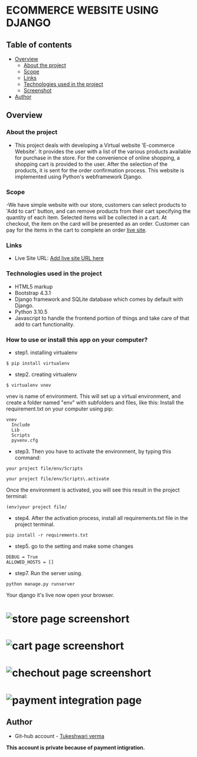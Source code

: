# ECOMMERCE WEBSITE USING DJANGO
## Table of contents

- [Overview](#overview)
  - [About the project](#About-the-project)
  - [Scope](#Scope)
  - [Links](#links)
  - [Technologies used in the project](#Technologies-used-in-the-project)
  - [Screenshot](#screenshot)
- [Author](#author)




## Overview

### About the project


- This project deals with developing a Virtual website 'E-commerce Website'. It provides the user with a list of the various products available for purchase in the store. For the convenience of online shopping, a shopping cart is provided to the user. After the selection of
the products, it is sent for the order confirmation process. This website is implemented using Python's webframework Django.


### Scope

-We have simple website with our store, customers can select products to 'Add to cart' button, and can remove products from their cart specifying the quantity of each item. Selected items will be collected in a cart. At checkout, the item on the card will be presented as an order. Customer can pay for the items in the cart to complete an order [live site](https://tukeshwari2.pythonanywhere.com/).

### Links

- Live Site URL: [Add live site URL here](https://tukeshwari2.pythonanywhere.com/)



### Technologies used in the project

- HTML5 markup
- Bootstrap 4.3.1
- Django framework and SQLite database which comes by default with Django.
- Python 3.10.5
- Javascript to handle the frontend portion of things and take care of that add to cart functionality.


### How to use or install this app on your computer?

- step1. installing virtualenv

```
$ pip install virtualenv
```


- step2. creating virtualenv
```
$ virtualenv vnev
```
vnev is name of environment.
This will set up a virtual environment, and create a folder named "env" with subfolders and files, like this:
Install the requirement.txt on your computer using pip:
```
vnev
  Include
  Lib
  Scripts
  pyvenv.cfg
```


- step3. Then you have to activate the environment, by typing this command:
```
your project file/env/Scripts
```
```
your project file/env/Scripts\.activate
```
Once the environment is activated, you will see this result in the project terminal:
```
(env)your project file/
```
- step4. After the activation process, install all requirements.txt file in the project terminal.
```
pip install -r requirements.txt
```

- step5. go to the setting and make some changes
```
DEBUG = True
ALLOWED_HOSTS = []
```

- step7. Run the server using.
```
python manage.py runserver
```
Your django it's live now open your browser.








# ![store page screenshort](https://user-images.githubusercontent.com/102142382/208738876-32a3f61f-e189-492d-ad5f-c05938c796f7.png)
# ![cart page screenshort](https://user-images.githubusercontent.com/102142382/208731162-2e2a5abc-c0bf-4225-a419-e9a6836f753d.png)
# ![chechout page screenshort](https://user-images.githubusercontent.com/102142382/208731247-371c87f1-74c1-4f49-ad9e-8f364d28b50e.png)
# ![payment integration page](https://user-images.githubusercontent.com/102142382/208731513-41fce721-5182-4de1-89be-880c0461917c.png)



## Author

- Git-hub account - [Tukeshwari verma](https://github.com/Tukeshwari/Ecommerce-website)

**This account is private because of payment intigration.**



